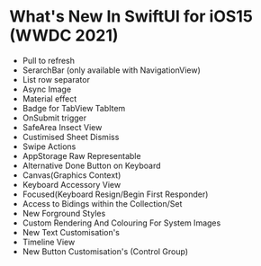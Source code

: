 # What's New In SwiftUI for iOS15 (WWDC 2021)

* Pull to refresh
* SerarchBar (only available with NavigationView)
* List row separator
* Async Image
* Material effect 
* Badge for TabView TabItem
* OnSubmit trigger
* SafeArea Insect View
* Custimised Sheet Dismiss
* Swipe Actions
* AppStorage Raw Representable
* Alternative Done Button on Keyboard
* Canvas(Graphics Context)
* Keyboard Accessory View
* Focused(Keyboard Resign/Begin First Responder)
* Access to Bidings within the Collection/Set
* New Forground Styles
* Custom Rendering And Colouring For System Images
* New Text Customisation's
* Timeline View
* New Button Customisation's (Control Group)
